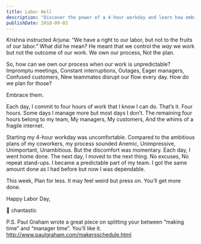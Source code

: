 ```yaml
---
title: Labor Well
description: "Discover the power of a 4-hour workday and learn how embracing unpredictability can make you more productive, dependable, and satisfied with your job."
publishDate: 2018-09-03
---
```


Krishna instructed Arjuna:
“We have a right to our labor, but not to the fruits of our labor.”
What did he mean?
He meant that we control the _way_ we work but not the outcome of our work.
We own our process,
Not the plan.

So, how can we own our process when our work is unpredictable?
Impromptu meetings,
Constant interruptions,
Outages,
Eager managers,
Confused customers,
New teammates disrupt our flow every day.
How do we plan for those?

Embrace them.

Each day, I commit to four hours of work that I know I can do.
That’s it.
Four hours.
Some days I manage more but most days I don’t.
The remaining four hours belong to my team,
My managers,
My customers,
And the whims of a fragile internet.

Starting my 4-hour workday was uncomfortable.
Compared to the ambitious plans of my coworkers, my process sounded Anemic,
Unimpressive,
Unimportant,
Unambitious.
But the discomfort was momentary.
Each day,
I went home done.
The next day,
I moved to the next thing.
No excuses,
No repeat stand-ups.
I became a predictable part of my team.
I got the same amount done as I had before but now I was dependable.

This week,
Plan for less.
It may feel weird but press on.
You’ll get more done.

Happy Labor Day,

💖 chantastic

P.S.
Paul Graham wrote a great piece on splitting your between “making time” and “manager time”.
You’ll like it.
http://www.paulgraham.com/makersschedule.html

